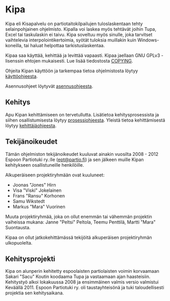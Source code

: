 # Kipa

Kipa eli Kisapalvelu on partiotaitokilpailujen tuloslaskentaan tehty
selainpohjainen ohjelmisto. Kipalla voi laskea myös tehtävät joihin Tupa,
Excel tai taskulaskin ei taivu. Kipa soveltuu myös sinulle, joka tarvitset
vaihtelevia interpolointikertoimia, syötät tuloksia muillakin kuin
Windows-koneilla, tai haluat helpottaa tarkistuslaskentaa.

Kipaa saa käyttää, kehittää ja levittää vapaasti. Kipaa jaellaan GNU GPLv3
-lisenssin ehtojen mukaisesti. Lue lisää tiedostosta
[COPYING](COPYING).

Ohjeita Kipan käyttöön ja tarkempaa tietoa ohjelmistosta löytyy
[käyttöohjeesta](docs/manual.md).

Asennusohjeet löytyvät [asennusohjeesta](docs/installation.md).

## Kehitys

Apu Kipan kehittämiseen on tervetullutta. Lisätietoa kehitysprosessista ja
siihen osallistumisesta löytyy
[prosessiohjeesta](docs/CONTRIBUTING.md). Yleistä tietoa kehittämisestä
löytyy [kehittäjäohjeesta](docs/development.md).

## Tekijänoikeudet

Tämän ohjelmiston tekijänoikeudet kuuluvat ainakin vuosilta 2008 - 2012
Espoon Partiotuki ry.:lle (ept@partio.fi) ja sen jälkeen muille Kipan
kehitykseen osallistuneille henkilöille.

Alkuperäiseen projektiryhmään ovat kuuluneet:

* Joonas "Jones" Hirn
* Visa "Viski" Jokelainen
* Frans "Ransu" Korhonen
* Samu Wikstedt
* Markus "Mara" Vuorinen

Muuta projektiryhmää, joka on ollut enemmän tai vähemmän projektin
vaiheissa mukana: Janne "Peltsi" Peltola, Teemu Penttilä, Martti "Mara"
Suontausta.

Kipaa on ollut jatkokehittämässä tekijöitä alkuperäisen projektiryhmän
ulkopuolelta.

## Kehitysprojekti

Kipa on alunperin kehitetty espoolaisten partiolaisten voimin korvaamaan
Sakari "Sacu" Koutin koodaama Tupa ja vastaamaan ajan haasteisiin.
Kehitystyö alkoi lokakuussa 2008 ja ensimmäinen valmis versio valmistui
Keväällä 2011. Espoon Partiotuki ry. oli taustayhteisönä ja tuki
taloudellisesti projektia sen kehitysaikana.
